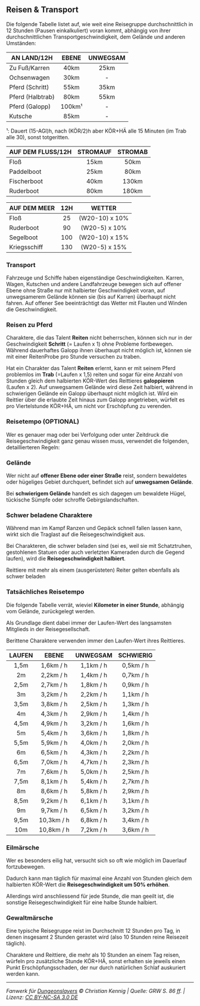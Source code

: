 ## Reisen & Transport

Die folgende Tabelle listet auf, wie weit eine Reisegruppe durchschnittlich in 12 Stunden (Pausen einkalkuliert) voran kommt, abhängig von ihrer durchschnittlichen Transportgeschwindigkeit, dem Gelände und anderen Umständen:

| AN LAND/12H      |  EBENE  | UNWEGSAM |
| ---------------- | :-----: | :------: |
| Zu Fuß/Karren    |  40km   |   25km   |
| Ochsenwagen      |  30km   |    -     |
| Pferd (Schritt)  |  55km   |   35km   |
| Pferd (Halbtrab) |  80km   |   55km   |
| Pferd (Galopp)   | 100km¹ |    -     |
| Kutsche          |  85km   |    -     |

¹: Dauert (15-AGI)h, nach (KÖR/2)h aber KÖR+HÄ alle 15 Minuten (im Trab alle 30), sonst totgeritten.

| AUF DEM FLUSS/12H | STROMAUF | STROMAB |
| ----------------- | :------: | :-----: |
| Floß              |   15km   |  50km   |
| Paddelboot        |   25km   |  80km   |
| Fischerboot       |   40km   |  130km  |
| Ruderboot         |   80km   |  180km  |

| AUF DEM MEER | 12H |     WETTER     |
| ------------ | :-: | :------------: |
| Floß         | 25  | (W20-10) x 10% |
| Ruderboot    | 90  | (W20-5) x 10%  |
| Segelboot    | 100 | (W20-10) x 15% |
| Kriegsschiff | 130 | (W20-5) x 15%  |

### Transport

Fahrzeuge und Schiffe haben eigenständige Geschwindigkeiten. Karren, Wagen, Kutschen und andere Landfahrzeuge bewegen sich auf offener Ebene ohne Straße nur mit halbierter Geschwindigkeit voran, auf unwegsamerem Gelände können sie (bis auf Karren) überhaupt nicht fahren. Auf offener See beeinträchtigt das Wetter mit Flauten und Winden die Geschwindigkeit.

### Reisen zu Pferd

Charaktere, die das Talent **Reiten** nicht beherrschen, können sich nur in der Geschwindigkeit **Schritt** (= Laufen x 1) ohne Probleme fortbewegen. Während dauerhaftes Galopp ihnen überhaupt nicht möglich ist, können sie mit einer ReitenProbe pro Stunde versuchen zu traben.

Hat ein Charakter das Talent **Reiten** erlernt, kann er mit seinem Pferd problemlos im **Trab** (=Laufen x 1,5) reiten und sogar für eine Anzahl von Stunden gleich dem halbierten KÖR-Wert des Reittieres **galoppieren** (Laufen x 2). Auf unwegsamem Gelände wird diese Zeit halbiert, während in schwierigen Gelände ein Galopp überhaupt nicht möglich ist. Wird ein Reittier über die erlaubte Zeit hinaus zum Galopp angetrieben, würfelt es pro Viertelstunde KÖR+HÄ, um nicht vor Erschöpfung zu verenden.

### Reisetempo (OPTIONAL)

Wer es genauer mag oder bei Verfolgung oder unter Zeitdruck die Reisegeschwindigkeit ganz genau wissen muss, verwendet die folgenden, detaillierteren Regeln:

### Gelände

Wer nicht auf **offener Ebene oder einer Straße** reist, sondern bewaldetes oder hügeliges Gebiet durchquert, befindet sich auf **unwegsamen Gelände**.

Bei **schwierigem Gelände** handelt es sich dagegen um bewaldete Hügel, tückische Sümpfe oder schroffe Gebirgslandschaften.

### Schwer beladene Charaktere

Während man im Kampf Ranzen und Gepäck schnell fallen lassen kann, wirkt sich die Traglast auf die Reisegeschwindigkeit aus.

Bei Charakteren, die schwer beladen sind (sei es, weil sie mit Schatztruhen, gestohlenen Statuen oder auch verletzten Kameraden durch die Gegend laufen), wird die **Reisegeschwindigkeit halbiert**.

Reittiere mit mehr als einem (ausgerüsteten) Reiter gelten ebenfalls als schwer beladen

### Tatsächliches Reisetempo

Die folgende Tabelle verrät, wieviel **Kilometer in einer Stunde**, abhängig vom Gelände, zurückgelegt werden.

Als Grundlage dient dabei immer der Laufen-Wert des langsamsten Mitglieds in der Reisegesellschaft.

Berittene Charaktere verwenden immer den Laufen-Wert ihres Reittieres.

| LAUFEN |   EBENE    | UNWEGSAM  | SCHWIERIG |
| :----: | :--------: | :-------: | :-------: |
|  1,5m  | 1,6km / h  | 1,1km / h | 0,5km / h |
|   2m   | 2,2km / h  | 1,4km / h | 0,7km / h |
|  2,5m  | 2,7km / h  | 1,8km / h | 0,9km / h |
|   3m   | 3,2km / h  | 2,2km / h | 1,1km / h |
|  3,5m  | 3,8km / h  | 2,5km / h | 1,3km / h |
|   4m   | 4,3km / h  | 2,9km / h | 1,4km / h |
|  4,5m  | 4,9km / h  | 3,2km / h | 1,6km / h |
|   5m   | 5,4km / h  | 3,6km / h | 1,8km / h |
|  5,5m  | 5,9km / h  | 4,0km / h | 2,0km / h |
|   6m   | 6,5km / h  | 4,3km / h | 2,2km / h |
|  6,5m  | 7,0km / h  | 4,7km / h | 2,3km / h |
|   7m   | 7,6km / h  | 5,0km / h | 2,5km / h |
|  7,5m  | 8,1km / h  | 5,4km / h | 2,7km / h |
|   8m   | 8,6km / h  | 5,8km / h | 2,9km / h |
|  8,5m  | 9,2km / h  | 6,1km / h | 3,1km / h |
|   9m   | 9,7km / h  | 6,5km / h | 3,2km / h |
|  9,5m  | 10,3km / h | 6,8km / h | 3,4km / h |
|  10m   | 10,8km / h | 7,2km / h | 3,6km / h |

### Eilmärsche

Wer es besonders eilig hat, versucht sich so oft wie möglich im Dauerlauf fortzubewegen.

Dadurch kann man täglich für maximal eine Anzahl von Stunden gleich dem halbierten KÖR-Wert die **Reisegeschwindigkeit um 50% erhöhen**.

Allerdings wird anschliessend für jede Stunde, die man geeilt ist, die sonstige Reisegeschwindigkeit für eine halbe Stunde halbiert.

### Gewaltmärsche

Eine typische Reisegruppe reist im Durchschnitt 12 Stunden pro Tag, in denen insgesamt 2 Stunden gerastet wird (also 10 Stunden reine Reisezeit täglich).

Charaktere und Reittiere, die mehr als 10 Stunden an einem Tag reisen, würfeln pro zusätzliche Stunde KÖR+HÄ, sonst erhalten sie jeweils einen Punkt Erschöpfungsschaden, der nur durch natürlichen Schlaf auskuriert werden kann.

---

_Fanwerk für [Dungeonslayers](https://www.dungeonslayers.net/) © Christian Kennig | Quelle: GRW S. 86 ff. | Lizenz: [CC BY-NC-SA 3.0 DE](https://creativecommons.org/licenses/by-nc-sa/3.0/de/)_

